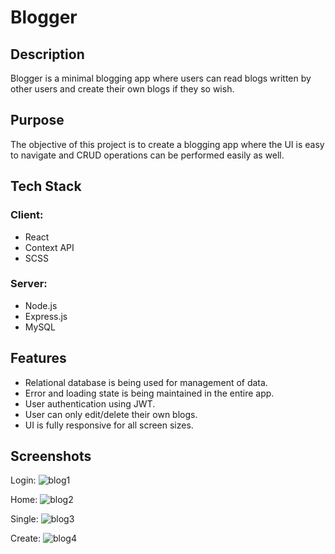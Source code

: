 <h1>Blogger</h1>

<h2>Description</h2>
<p>Blogger is a minimal blogging app where users can read blogs written by other users and create their own blogs if they so wish.</p>

<h2>Purpose</h2>
<p>The objective of this project is to create a blogging app where the UI is easy to navigate and CRUD operations can be performed easily as well.</p>

<h2>Tech Stack</h2>
<h3>Client:</h3>   
<ul>
<li>React</li>
<li>Context API</li>
<li>SCSS</li>
</ul>

<h3>Server:</h3>   
<ul>
<li>Node.js</li>
<li>Express.js</li>
<li>MySQL</li>
</ul>

<h2>Features</h2>
<ul>
<li>Relational database is being used for management of data.</li>
<li>Error and loading state is being maintained in the entire app.</li>
<li>User authentication using JWT.</li>
<li>User can only edit/delete their own blogs.</li>
<li>UI is fully responsive for all screen sizes.</li>
</ul>

<h2>Screenshots</h2>
Login:
<img src="https://user-images.githubusercontent.com/107462726/231995067-52488288-7087-4ff5-93fb-d7a4d5cd0e5f.png" alt="blog1" />

Home:
<img src="https://user-images.githubusercontent.com/107462726/231995399-b6e38667-c3e1-46d0-8a11-9528c0de8efa.png" alt="blog2" />

Single:
<img src="https://user-images.githubusercontent.com/107462726/231995722-8805b966-5207-4a2f-a476-738f1da6e593.png" alt="blog3" />

Create:
<img src="https://user-images.githubusercontent.com/107462726/231995872-8c85f094-c565-476d-ad06-bc43a9e43fba.png" alt="blog4" />
